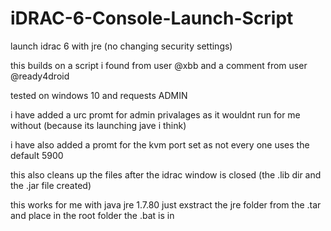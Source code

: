 # iDRAC-6-Console-Launch-Script
launch idrac 6 with jre (no changing security settings)

this builds on a script i found from user @xbb and a comment from user @ready4droid

tested on windows 10 and requests ADMIN

i have added a urc promt for admin privalages as it wouldnt run for me without (because its launching jave i think)

i have also added a promt for the kvm port set as not every one uses the default 5900

this also cleans up the files after the idrac window is closed (the .lib dir and the .jar file created)

this works for me with java jre 1.7.80 just exstract the jre folder from the .tar and place in the root folder the .bat is in
